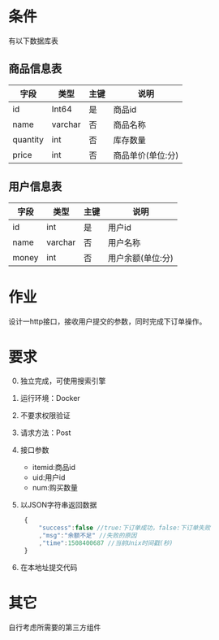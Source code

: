 # 条件

有以下数据库表

## 商品信息表

|字段|类型|主键|说明|
|----|---|---|----|
|id |Int64|是|商品id|
|name|varchar|否|商品名称|
|quantity|int|否|库存数量|
|price|int|否|商品单价(单位:分)|

## 用户信息表

|字段|类型|主键|说明|
|----|---|---|----|
|id|int|是|用户id|
|name|varchar|否|用户名称|
|money|int|否|用户余额(单位:分)|

# 作业

设计一http接口，接收用户提交的参数，同时完成下订单操作。

# 要求

0. 独立完成，可使用搜索引擎
1. 运行环境：Docker
2. 不要求权限验证
3. 请求方法：Post
4. 接口参数
   * itemid:商品id
   * uid:用户id
   * num:购买数量
5. 以JSON字符串返回数据
   ```javascript
    {
        "success":false //true:下订单成功，false:下订单失败
        ,"msg":"余额不足" //失败的原因
        ,"time":1508400687 //当前Unix时间戳(秒)
    }
   ```

6. 在本地址提交代码

# 其它

自行考虑所需要的第三方组件